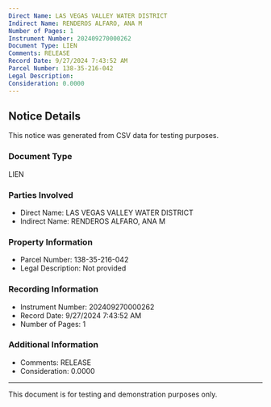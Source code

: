 ```yaml
---
Direct Name: LAS VEGAS VALLEY WATER DISTRICT
Indirect Name: RENDEROS ALFARO, ANA M
Number of Pages: 1
Instrument Number: 202409270000262
Document Type: LIEN
Comments: RELEASE
Record Date: 9/27/2024 7:43:52 AM
Parcel Number: 138-35-216-042
Legal Description: 
Consideration: 0.0000
---
```


## Notice Details

This notice was generated from CSV data for testing purposes.

### Document Type
LIEN

### Parties Involved
- Direct Name: LAS VEGAS VALLEY WATER DISTRICT
- Indirect Name: RENDEROS ALFARO, ANA M

### Property Information
- Parcel Number: 138-35-216-042
- Legal Description: Not provided

### Recording Information
- Instrument Number: 202409270000262
- Record Date: 9/27/2024 7:43:52 AM
- Number of Pages: 1

### Additional Information
- Comments: RELEASE
- Consideration: 0.0000

---

This document is for testing and demonstration purposes only.
